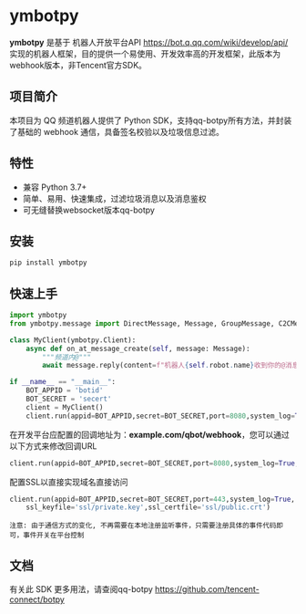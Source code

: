 ymbotpy
=======

**ymbotpy** 是基于 机器人开放平台API <https://bot.q.qq.com/wiki/develop/api/> 实现的机器人框架，目的提供一个易使用、开发效率高的开发框架，此版本为webhook版本，非Tencent官方SDK。

项目简介
--------

本项目为 QQ 频道机器人提供了 Python SDK，支持qq-botpy所有方法，并封装了基础的 webhook 通信，具备签名校验以及垃圾信息过滤。

特性
----

- 兼容 Python 3.7+
- 简单、易用、快速集成，过滤垃圾消息以及消息鉴权
- 可无缝替换websocket版本qq-botpy

安装
-----

``` bash
pip install ymbotpy
```

快速上手
--------

``` python
import ymbotpy
from ymbotpy.message import DirectMessage, Message, GroupMessage, C2CMessage

class MyClient(ymbotpy.Client):
    async def on_at_message_create(self, message: Message):
        """频道内@"""
        await message.reply(content=f"机器人{self.robot.name}收到你的@消息了: {message.content}")

if __name__ == "__main__":
    BOT_APPID = 'botid'
    BOT_SECRET = 'secert'
    client = MyClient()
    client.run(appid=BOT_APPID,secret=BOT_SECRET,port=8080,system_log=True)
```

在开发平台应配置的回调地址为：**example.com/qbot/webhook**，您可以通过以下方式来修改回调URL

``` python
client.run(appid=BOT_APPID,secret=BOT_SECRET,port=8080,system_log=True,hook_route='/your_url')
```

配置SSL以直接实现域名直接访问

```python
client.run(appid=BOT_APPID,secret=BOT_SECRET,port=443,system_log=True,
    ssl_keyfile='ssl/private.key',ssl_certfile='ssl/public.crt')
```
``注意: 由于通信方式的变化, 不再需要在本地注册监听事件，只需要注册具体的事件代码即可，事件开关在平台控制``

文档
----

有关此 SDK 更多用法，请查阅qq-botpy <https://github.com/tencent-connect/botpy>